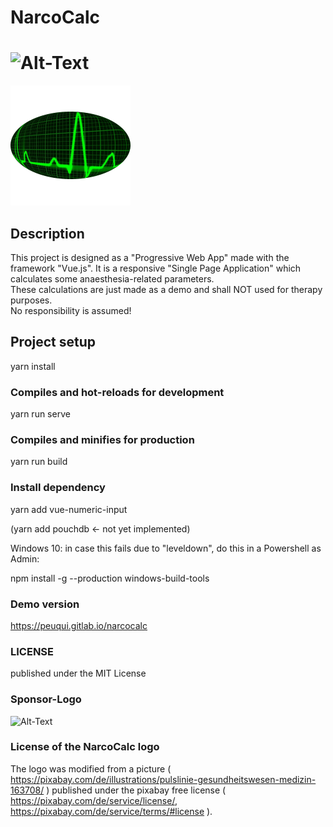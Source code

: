 # NarcoCalc

# ![Alt-Text](/uploads/1edbd290dea908e46ca69878139919f3/android-chrome-192x108.png)

![image info](public/img/icons/android-chrome-192x192.png)

[comment]: # "Bild: Modified: gemeinfrei - PublicDomainPictures/ Pixabay / CC0"
[comment]: # "Modified from: https://pixabay.com/illustrations/pulse-trace-healthcare-medicine-163708/"
[comment]: # 'Pixabay-Lizenz: "You can copy, modify, distribute, and use the images, even for commercial purposes, all without asking for permission or giving credits to the artist. However, depicted content may still be protected by trademarks, publicity or privacy rights." '

## Description

This project is designed as a "Progressive Web App" made with the framework "Vue.js". It is a responsive "Single Page Application" which calculates some anaesthesia-related parameters.
<br />
These calculations are just made as a demo and shall NOT used for therapy purposes.
<br />
No responsibility is assumed!

## Project setup

yarn install

### Compiles and hot-reloads for development

yarn run serve

### Compiles and minifies for production

yarn run build

### Install dependency

yarn add vue-numeric-input

(yarn add pouchdb <- not yet implemented)

Windows 10: in case this fails due to "leveldown", do this in a Powershell as Admin:

npm install -g --production windows-build-tools

### Demo version

https://peuqui.gitlab.io/narcocalc

### LICENSE

published under the MIT License

### Sponsor-Logo

![Alt-Text](/uploads/44e16d1f655202fdbbf2582d8f922fb3/BrowserStack-Logo.png)

### License of the NarcoCalc logo

The logo was modified from a picture ( https://pixabay.com/de/illustrations/pulslinie-gesundheitswesen-medizin-163708/ ) published under the pixabay free license ( https://pixabay.com/de/service/license/, https://pixabay.com/de/service/terms/#license ).
